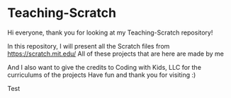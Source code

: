 # Teaching-Scratch
Hi everyone, thank you for looking at my Teaching-Scratch repository!

In this repository, I will present all the Scratch files from https://scratch.mit.edu/
All of these projects that are here are made by me

And I also want to give the credits to Coding with Kids, LLC for the curriculums of the projects
Have fun and thank you for visiting :)

Test
